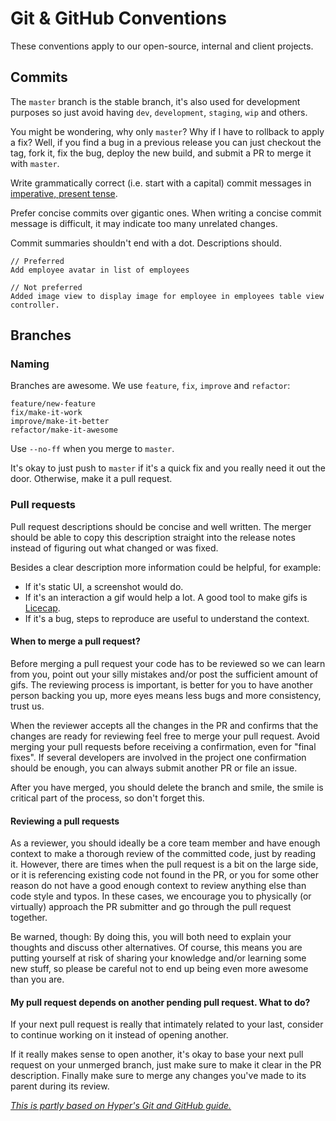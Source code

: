 # Git & GitHub Conventions

These conventions apply to our open-source, internal and client projects.

## Commits

The `master` branch is the stable branch, it's also used for development
purposes so just avoid having `dev`, `development`, `staging`, `wip` and others.

You might be wondering, why only `master`? Why if I have to rollback to apply
a fix? Well, if you find a bug in a previous release you can just checkout the
tag, fork it, fix the bug, deploy the new build, and submit a PR to merge it
with `master`.

Write grammatically correct (i.e. start with a capital) commit messages in [imperative, present tense](http://stackoverflow.com/questions/3580013/should-i-use-past-or-present-tense-in-git-commit-messages).

Prefer concise commits over gigantic ones. When writing a concise commit message
is difficult, it may indicate too many unrelated changes.

Commit summaries shouldn't end with a dot. Descriptions should.

```
// Preferred
Add employee avatar in list of employees

// Not preferred
Added image view to display image for employee in employees table view controller.
```

## Branches

### Naming

Branches are awesome. We use `feature`, `fix`, `improve` and `refactor`:

```
feature/new-feature
fix/make-it-work
improve/make-it-better
refactor/make-it-awesome
```

Use `--no-ff` when you merge to `master`.

It's okay to just push to `master` if it's a quick fix and you really need
it out the door. Otherwise, make it a pull request.

### Pull requests

Pull request descriptions should be concise and well written. The merger should
be able to copy this description straight into the release notes instead of
figuring out what changed or was fixed.

Besides a clear description more information could be helpful, for example:

- If it's static UI, a screenshot would do. 
- If it's an interaction a gif would help a lot. A good tool to make gifs is [Licecap](http://www.cockos.com/licecap/).
- If it's a bug, steps to reproduce are useful to understand the context.

#### When to merge a pull request?

Before merging a pull request your code has to be reviewed so we can learn from you, 
point out your silly mistakes and/or post the sufficient amount of gifs. The reviewing
process is important, is better for you to have another person backing you up, more eyes
means less bugs and more consistency, trust us.

When the reviewer accepts all the changes in the PR and confirms that the changes are ready 
for reviewing feel free to merge your pull request. Avoid merging your pull requests before
receiving a confirmation, even for "final fixes". If several developers are involved in the project
one confirmation should be enough, you can always submit another PR or file an issue.

After you have merged, you should delete the branch and smile, the smile is critical 
part of the process, so don't forget this.

#### Reviewing a pull requests

As a reviewer, you should ideally be a core team member and have enough context
to make a thorough review of the committed code, just by reading it. However,
there are times when the pull request is a bit on the large side, or it is
referencing existing code not found in the PR, or you for some other reason do
not have a good enough context to review anything else than code style and typos.
In these cases, we encourage you to physically (or virtually) approach the PR
submitter and go through the pull request together.

Be warned, though: By doing this, you will both need to explain your thoughts and
discuss other alternatives. Of course, this means you are putting yourself at risk
of sharing your knowledge and/or learning some new stuff, so please be careful not
to end up being even more awesome than you are.

#### My pull request depends on another pending pull request. What to do?

If your next pull request is really that intimately related to your last,
consider to continue working on it instead of opening another.

If it really makes sense to open another, it's okay to base your next pull
request on your unmerged branch, just make sure to make it clear in the PR description.
Finally make sure to merge any changes you've made to its parent during its review.

[_This is partly based on Hyper's Git and GitHub guide._](https://github.com/hyperoslo/playbook/blob/master/GIT_AND_GITHUB.md)

